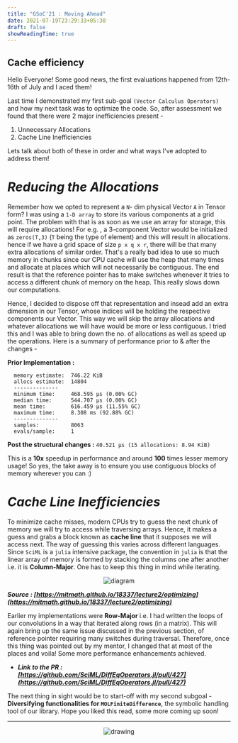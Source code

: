 ```yaml
---
title: "GSoC'21 : Moving Ahead"
date: 2021-07-19T23:29:33+05:30
draft: false
showReadingTime: true
---
```


## **Cache efficiency**

Hello Everyone! Some good news, the first evaluations happened from 12th-16th of July and I aced them!

Last time I demonstrated my first sub-goal `(Vector Calculus Operators)` and how my next task was to optimize the code. 
So, after assessment we found that there were 2 major inefficiencies present -
1. Unnecessary Allocations
2. Cache Line Inefficiencies

Lets talk about both of these in order and what ways I've adopted to address them!

# _Reducing the Allocations_

Remember how we opted to represent a `N`- dim physical Vector `A` in Tensor form? I was using a `1-D array` to store its various components at a grid point. The problem with that is as soon as we use an array for storage, this will require allocations! For e.g. , a 3-component Vector would be initialized as `zeros(T,3)` (`T` being the type of element) and this will result in allocations. hence if we have a grid space  of size `p x q x r`, there will be that many extra allocations of similar order. That's a really bad idea to use so much memory in chunks since our CPU cache will use the heap that many times and allocate at places which will not necessarily be contiguous. The end result is that the reference pointer has to make switches whenever it tries to access a different chunk of memory on the heap.
This really slows down our computations.

Hence, I decided to dispose off that representation and insead add an extra dimension in our Tensor, whose indices will be holding the respective components our Vector. This way we will skip the array allocations and whatever allocations we will have would be more or less contiguous. I tried this and I was able to bring down the no. of allocations as well as speed up the operations. Here is a summary of performance prior to & after the changes - 

**Prior Implementation :**
```
  memory estimate:  746.22 KiB
  allocs estimate:  14804
  --------------
  minimum time:     468.595 μs (0.00% GC)
  median time:      544.707 μs (0.00% GC)
  mean time:        616.459 μs (11.55% GC)
  maximum time:     8.308 ms (92.88% GC)
  --------------
  samples:          8063
  evals/sample:     1
```

**Post the structural changes :**
```40.521 μs (15 allocations: 8.94 KiB)```

This is a **10x** speedup in performance and around **100** times lesser memory usage! So yes, the take away is to ensure you use contiguous blocks of memory wherever you can :)

# _Cache Line Inefficiencies_

To minimize cache misses, modern CPUs try to guess the next chunk of memory we will try to access while traversing arrays. Hence, it makes a guess and grabs a block known as **cache line** that it supposes we will access next. The way of guessing this varies across different languages. Since `SciML` is a `julia` intensive package, the convention in `julia` is that the linear array of memory is formed by stacking the columns one after another i.e. it is **Column-Major**. One has to keep this thing in mind while iterating.

<p align="center">
    <img src="https://user-images.githubusercontent.com/39168576/126272152-f8397608-e41e-4332-9ca0-fb4ca7b2ef4b.png" alt="diagram" />
</p> 

***Source : [https://mitmath.github.io/18337/lecture2/optimizing](https://mitmath.github.io/18337/lecture2/optimizing)***

Earlier my implementations were **Row-Major** i.e. I had written the loops of our convolutions in a way that iterated along rows (in a matrix). This will again bring up the same issue discussed in the previous section, of reference pointer requiring many switches during traversal. Therefore, once this thing was pointed out by my mentor, I changed that at most of the places and voila! Some more performance enhancements achieved.

- ***Link to the PR : <u>[https://github.com/SciML/DiffEqOperators.jl/pull/427](https://github.com/SciML/DiffEqOperators.jl/pull/427)</u>***

The next thing in sight would be to start-off with my second subgoal - **Diversifying functionalities for `MOLFiniteDifference`**, the symbolic handling tool of our library. 
Hope you liked this read, some more coming up soon! 

<hr>
<p align="center">
    <img src="https://user-images.githubusercontent.com/39168576/119239386-4e523200-bb66-11eb-8a36-46fcf42c92a8.png" alt="drawing" />
</p> 
